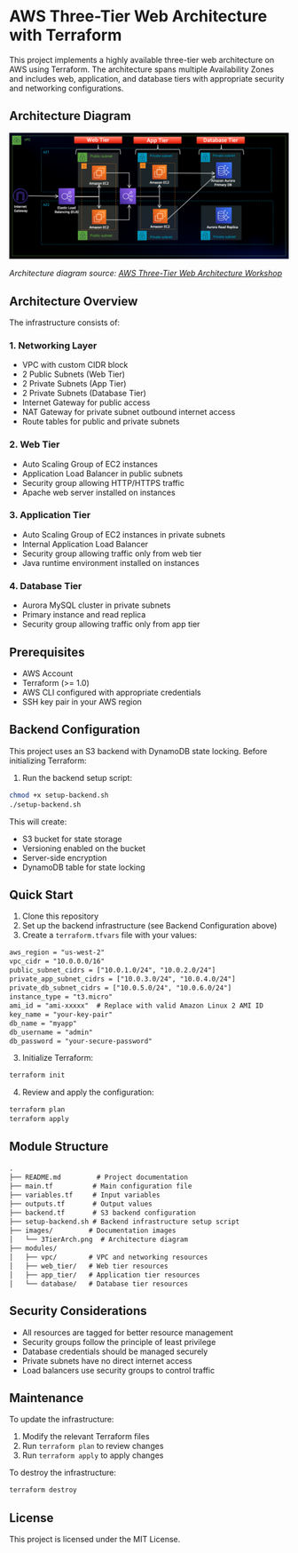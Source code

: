 # AWS Three-Tier Web Architecture with Terraform

This project implements a highly available three-tier web architecture on AWS using Terraform. The architecture spans multiple Availability Zones and includes web, application, and database tiers with appropriate security and networking configurations.

## Architecture Diagram

![Three-Tier Architecture](./images/3TierArch.png)

*Architecture diagram source: [AWS Three-Tier Web Architecture Workshop](https://github.com/aws-samples/aws-three-tier-web-architecture-workshop)*

## Architecture Overview

The infrastructure consists of:

### 1. Networking Layer
- VPC with custom CIDR block
- 2 Public Subnets (Web Tier)
- 2 Private Subnets (App Tier)
- 2 Private Subnets (Database Tier)
- Internet Gateway for public access
- NAT Gateway for private subnet outbound internet access
- Route tables for public and private subnets

### 2. Web Tier
- Auto Scaling Group of EC2 instances
- Application Load Balancer in public subnets
- Security group allowing HTTP/HTTPS traffic
- Apache web server installed on instances

### 3. Application Tier
- Auto Scaling Group of EC2 instances in private subnets
- Internal Application Load Balancer
- Security group allowing traffic only from web tier
- Java runtime environment installed on instances

### 4. Database Tier
- Aurora MySQL cluster in private subnets
- Primary instance and read replica
- Security group allowing traffic only from app tier

## Prerequisites

- AWS Account
- Terraform (>= 1.0)
- AWS CLI configured with appropriate credentials
- SSH key pair in your AWS region

## Backend Configuration

This project uses an S3 backend with DynamoDB state locking. Before initializing Terraform:

1. Run the backend setup script:
```bash
chmod +x setup-backend.sh
./setup-backend.sh
```

This will create:
- S3 bucket for state storage
- Versioning enabled on the bucket
- Server-side encryption
- DynamoDB table for state locking

## Quick Start

1. Clone this repository
2. Set up the backend infrastructure (see Backend Configuration above)
3. Create a `terraform.tfvars` file with your values:
```hcl
aws_region = "us-west-2"
vpc_cidr = "10.0.0.0/16"
public_subnet_cidrs = ["10.0.1.0/24", "10.0.2.0/24"]
private_app_subnet_cidrs = ["10.0.3.0/24", "10.0.4.0/24"]
private_db_subnet_cidrs = ["10.0.5.0/24", "10.0.6.0/24"]
instance_type = "t3.micro"
ami_id = "ami-xxxxx"  # Replace with valid Amazon Linux 2 AMI ID
key_name = "your-key-pair"
db_name = "myapp"
db_username = "admin"
db_password = "your-secure-password"
```

3. Initialize Terraform:
```bash
terraform init
```

4. Review and apply the configuration:
```bash
terraform plan
terraform apply
```

## Module Structure

```
.
├── README.md         # Project documentation
├── main.tf          # Main configuration file
├── variables.tf     # Input variables
├── outputs.tf       # Output values
├── backend.tf       # S3 backend configuration
├── setup-backend.sh # Backend infrastructure setup script
├── images/         # Documentation images
│   └── 3TierArch.png  # Architecture diagram
├── modules/
│   ├── vpc/        # VPC and networking resources
│   ├── web_tier/   # Web tier resources
│   ├── app_tier/   # Application tier resources
│   └── database/   # Database tier resources
```

## Security Considerations

- All resources are tagged for better resource management
- Security groups follow the principle of least privilege
- Database credentials should be managed securely
- Private subnets have no direct internet access
- Load balancers use security groups to control traffic

## Maintenance

To update the infrastructure:
1. Modify the relevant Terraform files
2. Run `terraform plan` to review changes
3. Run `terraform apply` to apply changes

To destroy the infrastructure:
```bash
terraform destroy
```

## License

This project is licensed under the MIT License.